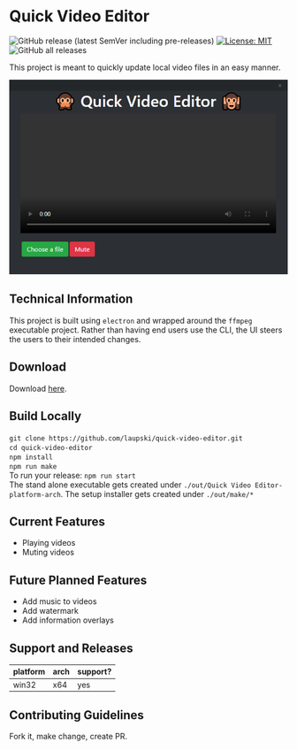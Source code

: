 # Quick Video Editor
![GitHub release (latest SemVer including pre-releases)](https://img.shields.io/github/v/release/laupski/quick-video-editor?include_prereleases&sort=semver&style=flat-square) [![License: MIT](https://img.shields.io/badge/License-MIT-yellow.svg?style=flat-square)](https://opensource.org/licenses/MIT) ![GitHub all releases](https://img.shields.io/github/downloads/laupski/quick-video-editor/total?style=flat-square)

This project is meant to quickly update local video files in an easy manner.

![Quick Video Editor Preview](./preview.png)

## Technical Information
This project is built using `electron` and wrapped around the `ffmpeg` executable project. Rather than having end users use the CLI, the UI steers the users to their intended changes.

## Download
Download [here](./main/releases).

## Build Locally
`git clone https://github.com/laupski/quick-video-editor.git` \
`cd quick-video-editor` \
`npm install` \
`npm run make` \
To run your release: `npm run start` \
The stand alone executable gets created under `./out/Quick Video Editor-platform-arch`. 
The setup installer gets created under `./out/make/*`

## Current Features
- Playing videos
- Muting videos

## Future Planned Features
- Add music to videos
- Add watermark
- Add information overlays

## Support and Releases
| platform | arch | support? |
|----------|------|----------|
| win32    | x64  | yes      |

## Contributing Guidelines
Fork it, make change, create PR.